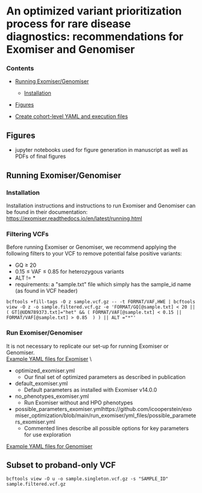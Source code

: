 # An optimized variant prioritization process for rare disease diagnostics: recommendations for Exomiser and Genomiser
### Contents
- [Running Exomiser/Genomiser](https://github.com/icooperstein/exomiser_optimization#Installation-and-running-Exomiser-and-Genomiser)
    - [Installation](https://github.com/icooperstein/exomiser_optimization#installation)
- [Figures](https://github.com/icooperstein/exomiser_optimization#figures)

- [Create cohort-level YAML and execution files](https://github.com/icooperstein/exomiser_optimization/blob/main/manuscript/analyses/create_multiple_exomiser_run_scripts.py.py)

## Figures
* jupyter notebooks used for figure generation in manuscript as well as PDFs of final figures


## Running Exomiser/Genomiser
### Installation
Installation instructions and instructions to run Exomiser and Genomiser can be found in their documentation: https://exomiser.readthedocs.io/en/latest/running.html
### Filtering VCFs
Before running Exomiser or Genomiser, we recommend applying the following filters to your VCF to remove potential false positive variants:
* GQ ≥ 20
* 0.15 ≤ VAF ≤ 0.85 for heterozygous variants
* ALT != *
* requirements: a "sample.txt" file which simply has the sample_id name (as found in VCF header)

```
bcftools +fill-tags -O z sample.vcf.gz -- -t FORMAT/VAF,HWE | bcftools view -O z -o sample.filtered.vcf.gz -e 'FORMAT/GQ[@sample.txt] < 20 || ( GT[@UDN789373.txt]="het" && ( FORMAT/VAF[@sample.txt] < 0.15 || FORMAT/VAF[@sample.txt] > 0.85  ) ) || ALT ="*"'

```

### Run Exomiser/Genomiser
It is not necessary to replicate our set-up for running Exomiser or Genomiser. \
[Example YAML files for Exomiser](https://github.com/icooperstein/exomiser_optimization/blob/main/run_exomiser/yml_files) \
- optimized_exomiser.yml
    - Our final set of optimized parameters as described in publication
- default_exomiser.yml
    - Default parameters as installed with Exomiser v14.0.0
- no_phenotypes_exomiser.yml
    - Run Exomiser without and HPO phenotypes
- possible_parameters_exomiser.ymlhttps://github.com/icooperstein/exomiser_optimization/blob/main/run_exomiser/yml_files/possible_parameters_exomiser.yml
    - Commented lines describe all possible options for key parameters for use exploration

[Example YAML files for Genomiser](https://github.com/icooperstein/exomiser_optimization/blob/main/run_genomiser/yml_files)


## Subset to proband-only VCF

```
bcftools view -O u -o sample.singleton.vcf.gz -s "SAMPLE_ID" sample.filtered.vcf.gz

```


